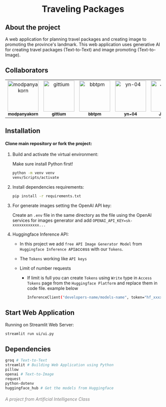 <h1 style="text-align: center;">Traveling Packages</h1>

## About the project

A web application for planning travel packages and creating image to promoting the province's landmark. This web application uses generative AI for creating travel packages (Text-to-Text) and image promoting (Text-to-Image).

## Collaborators

<!-- readme: collaborators,contributors -start -->
<table>
	<tbody>
		<tr>
            <td align="center">
                <a href="https://github.com/modpanyakorn">
                    <img src="https://avatars.githubusercontent.com/u/68369082?v=4" width="100;" alt="modpanyakorn"/>
                    <br />
                    <sub><b>modpanyakorn</b></sub>
                </a>
            </td>
            <td align="center">
                <a href="https://github.com/gittium">
                    <img src="https://avatars.githubusercontent.com/u/157870955?v=4" width="100;" alt="gittium"/>
                    <br />
                    <sub><b>gittium</b></sub>
                </a>
            </td>
            <td align="center">
                <a href="https://github.com/bbtpm">
                    <img src="https://avatars.githubusercontent.com/u/135986939?v=4" width="100;" alt="bbtpm"/>
                    <br />
                    <sub><b>bbtpm</b></sub>
                </a>
            </td>
            <td align="center">
                <a href="https://github.com/yn-04">
                    <img src="https://avatars.githubusercontent.com/u/186150397?v=4" width="100;" alt="yn-04"/>
                    <br />
                    <sub><b>yn-04</b></sub>
                </a>
            </td>
            <td align="center">
                <a href="https://github.com/JaoBen">
                    <img src="https://avatars.githubusercontent.com/u/180035510?v=4" width="100;" alt="JaoBen"/>
                    <br />
                    <sub><b>JaoBen</b></sub>
                </a>
            </td>
            <td align="center">
                <a href="https://github.com/rarossaa">
                    <img src="https://avatars.githubusercontent.com/u/180069307?v=4" width="100;" alt="rarossaa"/>
                    <br />
                    <sub><b>rarossaa</b></sub>
                </a>
            </td>
		</tr>
	<tbody>
</table>
<!-- readme: collaborators,contributors -end -->

## Installation

#### Clone main repository or fork the project:

1. Build and activate the virtual environment:

   Make sure install Python first!

   ```bash
   python -m venv venv
   venv/Scripts/activate
   ```

2. Install dependencies requirements:

   ```bash
   pip install -r requirements.txt
   ```

3. For generate images setting the OpenAI API key:

   Create an `.env` file in the same directory as the file using the OpenAI services for images generator and add `OPENAI_API_KEY=sk-xxxxxxxxxxxx...`

4. Huggingface Inference API:

   - In this project we add `free API Image Generator Model` from `Huggingface Inference API`access with our `Tokens`.
   - The `Tokens` working like `API keys`
   - Limit of number requests

     - If limit is full you can create `Tokens` using `Write` type in `Access Tokens` page from the `Huggingface Platform` and replace them in code file. example below

       ```bash
       InferenceClient("developers-name/models-name", token="hf_xxxxxx...")

       ```

## Start Web Application

Running on Streamlit Web Server:

```bash
streamlit run ui/ui.py

```

## Dependencies

```bash
groq # Text-to-Text
streamlit # Building Web Application using Python
pillow
openai # Text-to-Image
request
python-dotenv
huggingface_hub # Get the models from Huggingface

```

<h6 style="text-align:; color: grey;">A project from Artificial Intelligence Class</h6>
